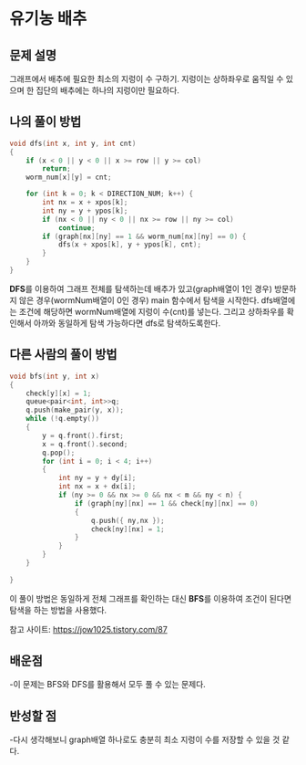 유기농 배추
=========

## 문제 설명

그래프에서 배추에 필요한 최소의 지렁이 수 구하기. 지렁이는 상하좌우로 움직일 수 있으며 한 집단의 배추에는 하나의 지렁이만 필요하다. 


## 나의 풀이 방법

```c++
void dfs(int x, int y, int cnt)
{
    if (x < 0 || y < 0 || x >= row || y >= col)
        return;
    worm_num[x][y] = cnt;

    for (int k = 0; k < DIRECTION_NUM; k++) {
        int nx = x + xpos[k];
        int ny = y + ypos[k];
        if (nx < 0 || ny < 0 || nx >= row || ny >= col)
            continue;
        if (graph[nx][ny] == 1 && worm_num[nx][ny] == 0) {
            dfs(x + xpos[k], y + ypos[k], cnt);
        }
    }
}
```
**DFS**를 이용하여 그래프 전체를 탐색하는데 배추가 있고(graph배열이 1인 경우) 방문하지 않은 경우(wormNum배열이 0인 경우) main 함수에서 탐색을 시작한다. dfs배열에는 조건에 해당하면 wormNum배열에 지렁이 수(cnt)를 넣는다. 그리고 상하좌우를 확인해서 아까와 동일하게 탐색 가능하다면 dfs로 탐색하도록한다. 


## 다른 사람의 풀이 방법
```c++
void bfs(int y, int x)
{
	check[y][x] = 1;
	queue<pair<int, int>>q;
	q.push(make_pair(y, x));
	while (!q.empty())
	{
		y = q.front().first;
		x = q.front().second;
		q.pop();
		for (int i = 0; i < 4; i++)
		{
			int ny = y + dy[i];
			int nx = x + dx[i];
			if (ny >= 0 && nx >= 0 && nx < m && ny < n) {
				if (graph[ny][nx] == 1 && check[ny][nx] == 0)
				{
					q.push({ ny,nx });
					check[ny][nx] = 1;
				}
			}
		}
	}
	
}
```
이 풀이 방법은 동일하게 전체 그래프를 확인하는 대신 **BFS**를 이용하여 조건이 된다면 탐색을 하는 방법을 사용했다.  

참고 사이트: <https://jow1025.tistory.com/87>


## 배운점 

-이 문제는 BFS와 DFS를 활용해서 모두 풀 수 있는 문제다. 


## 반성할 점

-다시 생각해보니 graph배열 하나로도 충분히 최소 지렁이 수를 저장할 수 있을 것 같다. 